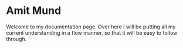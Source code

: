 # Amit Mund
  Welcome to my documentation page. Over here I will be putting all my current understanding in a flow manner, so that it will be easy to follow through.
